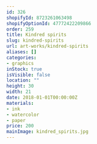 ```yaml
---
id: 326
shopifyId: 8723261063498
shopifyOptionId: 47772422209866
order: 259
title: Kindred spirits
slug: kindred-spirits
url: art-works/kindred-spirits
aliases: []
categories:
- graphics
inStock: true
isVisible: false
location: ""
height: 30
width: 21
date: 2018-01-01T00:00:00Z
materials:
- ink
- watercolor
- paper
price: 200
mainImage: kindred_spirits.jpg
---
```

